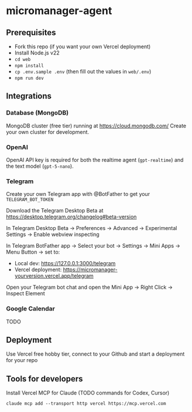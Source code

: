 # micromanager-agent

## Prerequisites

- Fork this repo (if you want your own Vercel deployment)
- Install Node.js v22
- `cd web`
- `npm install`
- `cp .env.sample .env` (then fill out the values in `web/.env`)
- `npm run dev`

## Integrations

### Database (MongoDB)

MongoDB cluster (free tier) running at https://cloud.mongodb.com/
Create your own cluster for development.

### OpenAI

OpenAI API key is required for both the realtime agent (`gpt-realtime`) and the text model (`gpt-5-nano`).

### Telegram

Create your own Telegram app with @BotFather to get your `TELEGRAM_BOT_TOKEN`

Download the Telegram Desktop Beta at https://desktop.telegram.org/changelog#beta-version

In Telegram Desktop Beta -> Preferences -> Advanced -> Experimental Settings -> Enable webview inspecting

In Telegram BotFather app -> Select your bot -> Settings -> Mini Apps -> Menu Button -> set to:

- Local dev: https://127.0.0.1:3000/telegram
- Vercel deployment: https://micromanager-yourversion.vercel.app/telegram

Open your Telegram bot chat and open the Mini App -> Right Click -> Inspect Element

### Google Calendar

TODO

## Deployment

Use Vercel free hobby tier, connect to your Github and start a deployment for your repo

## Tools for developers

Install Vercel MCP for Claude (TODO commands for Codex, Cursor)

```
claude mcp add --transport http vercel https://mcp.vercel.com
```
